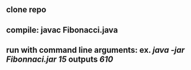 clone repo
-
compile: javac Fibonacci.java
-
run with command line arguments: ex. *java -jar Fibonnaci.jar 15* outputs *610*
-
